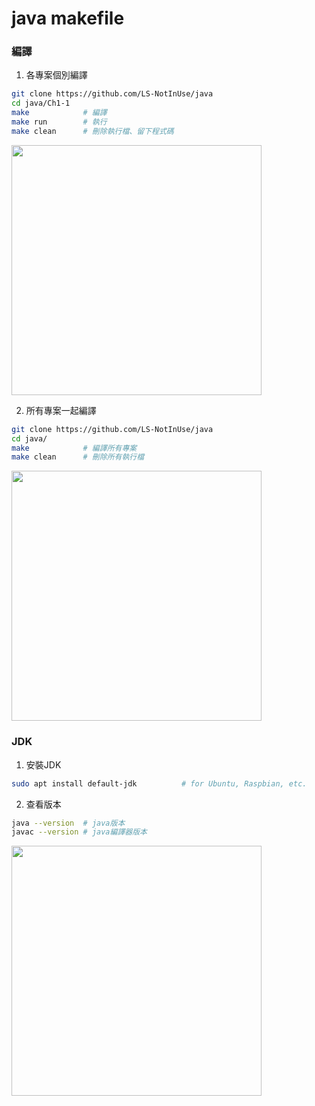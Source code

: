 # java makefile
### 編譯
1. 各專案個別編譯
```bash
git clone https://github.com/LS-NotInUse/java
cd java/Ch1-1
make            # 編譯
make run        # 執行
make clean      # 刪除執行檔、留下程式碼
```
<img src="https://i.imgur.com/yMITGZg.png" width="400"/>  

2. 所有專案一起編譯
```bash
git clone https://github.com/LS-NotInUse/java
cd java/
make            # 編譯所有專案
make clean      # 刪除所有執行檔
```
<img src="https://i.imgur.com/K98CEJC.png" width="400"/>  

### JDK
1. 安裝JDK
```bash
sudo apt install default-jdk          # for Ubuntu, Raspbian, etc.
```

2. 查看版本
```bash
java --version  # java版本
javac --version # java編譯器版本
```
<img src="https://i.imgur.com/WNqTzhW.png" width="400"/>  
